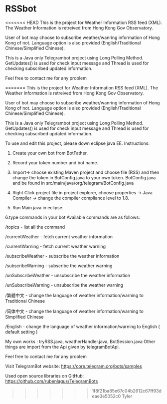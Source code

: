 # RSSbot
<<<<<<< HEAD
This is the project for Weather Information RSS feed (XML).
The Weather Information is retreived from Hong Kong Gov Observatory.

User of bot may choose to subscribe weather/wanring information of Hong Kong of not.
Language option is also provided (English/Traditional Chinese/Simplified Chinese).

This is a Java only Telegrambot project using Long Polling Method.
GetUpdates() is used for check input message and Thread is used for checking subscribed updated information.

Feel free to contact me for any problem

=======
This is the project for Weather Information RSS feed (XML). The Weather Information is retreived from Hong Kong Gov Observatory.

User of bot may choose to subscribe weather/wanring information of Hong Kong of not. Language option is also provided (English/Traditional Chinese/Simplified Chinese).

This is a Java only Telegrambot project using Long Polling Method. GetUpdates() is used for check input message and Thread is used for checking subscribed updated information.

To use and edit this project, please down eclipse java EE. Instructions:

1. Create your own bot from BotFather.

2. Record your token number and bot name.

3. Import-> choose existing Maven project and choose file (RSS) and then change the token in BotConfig.java to your own token.
BotConfig.java and be found in src/main/java/org/telegram/BotConfig.java

4. Right Click project file in project explorer, choose properties -> Java Compiler -> change the compiler compliance level to 1.8.

5. Run Main.java in eclipse.

6.type commands in your bot
Available commands are as follows:

/topics - list all the command

/currentWeather - fetch current weather information

/currentWarning - fetch current weather warning

/subscribeWeather - subscribe the weather information

/subscribeWarning - subscribe the weather warning

/unSubscribeWeather - unsubscribe the weather information

/unSubscribeWarning - unsubscribe the weather warning

/繁體中文 - change the language of weather information/warning to Traditional Chinese

/简体中文 - change the language of weather information/warning to Simplified Chinese

/English - change the language of weather information/warning to English ( default setting )


My own works : tryRSS.java, weatherHandler.java, BotSession.java Other things are import from the Api given by telegramBotApi.

Feel free to contact me for any problem

Visit TelegramBot website: https://core.telegram.org/bots/samples

Used open source libraries on GitHub: https://github.com/rubenlagus/TelegramBots

>>>>>>> 1f8f21ba85e67c04b2612c67ff93deae3e5052c0
Tyler

